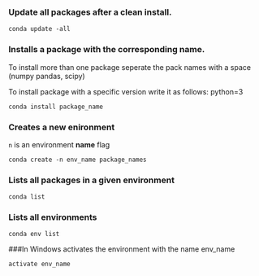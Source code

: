 ### Update all packages after a clean install.

`conda update -all`

### Installs a package with the corresponding name.

To install more than one package seperate the pack names with a space (numpy pandas, scipy)

To install package with a specific version write it as follows: python=3

`conda install package_name`

### Creates a new enironment

`n` is an environment **name** flag

`conda create -n env_name package_names`

### Lists all packages in a given environment

`conda list`

### Lists all environments

`conda env list`

###In Windows activates the environment with the name env_name

`activate env_name`
